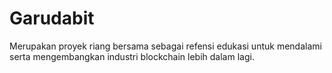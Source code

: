 # Garudabit 
Merupakan proyek riang bersama sebagai refensi edukasi untuk mendalami serta mengembangkan industri blockchain lebih dalam lagi.
